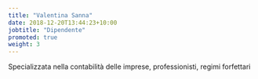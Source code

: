 ```yaml
---
title: "Valentina Sanna"
date: 2018-12-20T13:44:23+10:00
jobtitle: "Dipendente"
promoted: true
weight: 3
---
```


Specializzata nella contabilità delle imprese, professionisti, regimi forfettari

